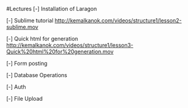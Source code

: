 #Lectures
[-] Installation of Laragon

[-] Sublime tutorial
  http://kemalkanok.com/videos/structure1/lesson2-sublime.mov
  
[-] Quick html for generation
  http://kemalkanok.com/videos/structure1/lesson3-Quick%20html%20for%20generation.mov
  
[-] Form posting

[-] Database Operations

[-] Auth

[-] File Upload
